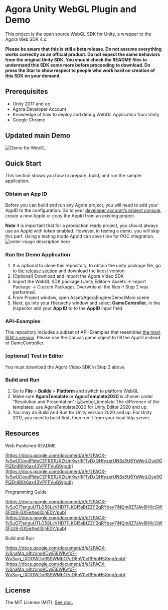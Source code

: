 # Agora Unity WebGL Plugin and Demo

This project is the open source WebGL SDK for Unity, a wrapper to the Agora Web SDK 4.x.  

**Please be aware that this is still a beta release.  Do not assume everything works correctly as an official product. Do not expect the same behaviors from the original Unity SDK. You should check the README files to understand this SDK some more before proceeding to download. Do press the Star to show respect to people who work hard on creation of this SDK on your demand.** 

## Prerequisites
- Unity 2017 and up
- Agora Developer Account
- Knowledge of how to deploy and debug WebGL Application from Unity
- Google Chrome

## Updated main Demo

![Demo for WebGL](https://user-images.githubusercontent.com/1261195/130497083-45cc6d5e-fa1e-4581-8ea4-b93a27f2f6cf.png)



## Quick Start

This section shows you how to prepare, build, and run the sample application.
 

### Obtain an App ID

Before you can build and run any Agora project, you will need to add your AppID to the configuration. Go to your [developer account’s project console](https://console.agora.io/projects), create a new AppId or copy the AppId from an existing project. 

**Note** it is important that for a production ready project, you should always use an AppId with token enabled.  However, in testing a demo, you will skip this part.  Using a testing mode AppId can save time for POC integration.
![enter image description here](https://user-images.githubusercontent.com/1261195/110023464-11eb0480-7ce2-11eb-99d6-031af60715ab.png)

  

### Run the Demo Application

1. It is optional to clone this repository,  to obtain the unity package file, go to [the release section](https://github.com/AgoraIO-Community/Agora_Unity_WebGL/releases) and download the latest version.
2. [Optional] Download and import the Agora Video SDK
3. Import the WebGL SDK package (Unity Editor-> Assets -> Import Package -> Custom Package). Overwrite all the files if Step 2 was performed.
4. From Project window, open Asset/AgoraEngine/Demo/Main.scene
5. Next, go into your Hierarchy window and select  ****GameController****, in the Inspector add your  ****App ID****  to to the  ****AppID****  Input field.

### API-Examples
This repository includes a subset of API-Examples that resembles [the main SDK's version](https://github.com/AgoraIO/Agora-Unity-Quickstart/tree/master/API-Example-Unity).
Please use the Canvas game object to fill the AppID instead of GameController.

### [optional] Test in Editor
You must download the Agora Video SDK in Step 2 above.

### Build and Run

 1. Go to  ****File****  >  ****Builds****  >  ****Platform****  and switch to platform WebGL 
 2. Make sure ****AgoraTemplate**** or ****AgoraTemplate2020**** is chosen under "Resolution and Presentation":
![webgl_template](https://user-images.githubusercontent.com/1261195/130500369-53dca294-2cf5-4a0d-a875-a8ab8fbabd70.png)
The difference of the templates: use AgoraTemplate2020 for Unity Editor 2020 and up.
 3. You may do Build And Run for Unity version 2020 and up.  For Unity 2017, you need to build first, then run it from your local http server. 




## Resources
  

Web Published README

[https://docs.google.com/document/d/e/2PACX-1vSwUDoydPjdpCEFRS1UXZtUnKwrRifTvDxQHfyzerUNSs5U6YeWejLGys9GPQEmB6h6ax43VPFFVuG9/pub](https://docs.google.com/document/d/e/2PACX-1vSwUDoydPjdpCEFRS1UXZtUnKwrRifTvDxQHfyzerUNSs5U6YeWejLGys9GPQEmB6h6ax43VPFFVuG9/pub)

  

Programming Guide

[https://docs.google.com/document/d/e/2PACX-1vSuO71snguUTLG58LcVHD71LKGI5sBtZZi12qRYbey7lNQm8Z7JAv8HKcGW0Fzz8-GXEeXedl0jhE0Y/pub](https://docs.google.com/document/d/e/2PACX-1vSuO71snguUTLG58LcVHD71LKGI5sBtZZi12qRYbey7lNQm8Z7JAv8HKcGW0Fzz8-GXEeXedl0jhE0Y/pub)

  

Build and Run

[https://docs.google.com/document/d/e/2PACX-1vSnaMq_oIhzxnoKCwEi6WKvfx7-Wy3ujg_IXOOWDp9SSWMbO7cD6nV0cR9hpH5Xmg/pub](https://docs.google.com/document/d/e/2PACX-1vSnaMq_oIhzxnoKCwEi6WKvfx7-Wy3ujg_IXOOWDp9SSWMbO7cD6nV0cR9hpH5Xmg/pub)

## License
The MIT License (MIT).  [See doc.](LICENSE)
